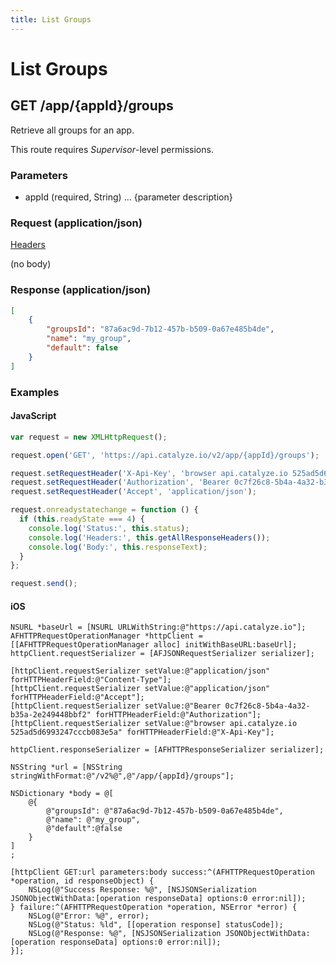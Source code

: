 ```yaml
---
title: List Groups
---
```


# List Groups

## GET /app/{appId}/groups
Retrieve all groups for an app.

This route requires *Supervisor*-level permissions.

### Parameters

* appId (required, String) ... {parameter description}

### Request (application/json)

[Headers](/api-reference/overview/headers)

(no body)
### Response (application/json)

```json
[
    {
        "groupsId": "87a6ac9d-7b12-457b-b509-0a67e485b4de",
        "name": "my_group",
        "default": false
    }
]
```

### Examples

#### JavaScript

```javascript
var request = new XMLHttpRequest();

request.open('GET', 'https://api.catalyze.io/v2/app/{appId}/groups');

request.setRequestHeader('X-Api-Key', 'browser api.catalyze.io 525ad5d6993247cccb083e5a');
request.setRequestHeader('Authorization', 'Bearer 0c7f26c8-5b4a-4a32-b35a-2e249448bbf2');
request.setRequestHeader('Accept', 'application/json');

request.onreadystatechange = function () {
  if (this.readyState === 4) {
    console.log('Status:', this.status);
    console.log('Headers:', this.getAllResponseHeaders());
    console.log('Body:', this.responseText);
  }
};

request.send();
```


#### iOS

```objc
NSURL *baseUrl = [NSURL URLWithString:@"https://api.catalyze.io"];
AFHTTPRequestOperationManager *httpClient = [[AFHTTPRequestOperationManager alloc] initWithBaseURL:baseUrl];
httpClient.requestSerializer = [AFJSONRequestSerializer serializer];

[httpClient.requestSerializer setValue:@"application/json" forHTTPHeaderField:@"Content-Type"];
[httpClient.requestSerializer setValue:@"application/json" forHTTPHeaderField:@"Accept"];
[httpClient.requestSerializer setValue:@"Bearer 0c7f26c8-5b4a-4a32-b35a-2e249448bbf2" forHTTPHeaderField:@"Authorization"];
[httpClient.requestSerializer setValue:@"browser api.catalyze.io 525ad5d6993247cccb083e5a" forHTTPHeaderField:@"X-Api-Key"];

httpClient.responseSerializer = [AFHTTPResponseSerializer serializer];

NSString *url = [NSString stringWithFormat:@"/v2%@",@"/app/{appId}/groups"];

NSDictionary *body = @[
    @{
        @"groupsId": @"87a6ac9d-7b12-457b-b509-0a67e485b4de",
        @"name": @"my_group",
        @"default":@false
    }
]
;

[httpClient GET:url parameters:body success:^(AFHTTPRequestOperation *operation, id responseObject) {
    NSLog(@"Success Response: %@", [NSJSONSerialization JSONObjectWithData:[operation responseData] options:0 error:nil]);
} failure:^(AFHTTPRequestOperation *operation, NSError *error) {
    NSLog(@"Error: %@", error);
    NSLog(@"Status: %ld", [[operation response] statusCode]);
    NSLog(@"Response: %@", [NSJSONSerialization JSONObjectWithData:[operation responseData] options:0 error:nil]);
}];
```


